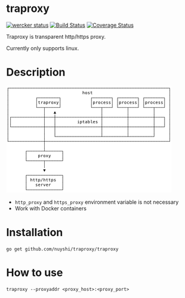 # traproxy

[![wercker status](https://app.wercker.com/status/5c6300ff7a8ca6e33d941d8eb55916cd/s "wercker status")](https://app.wercker.com/project/bykey/5c6300ff7a8ca6e33d941d8eb55916cd)
[![Build Status](https://travis-ci.org/nyushi/traproxy.svg?branch=develop)](https://travis-ci.org/nyushi/traproxy)
[![Coverage Status](https://coveralls.io/repos/nyushi/traproxy/badge.png?branch=develop)](https://coveralls.io/r/nyushi/traproxy?branch=develop)


Traproxy is transparent http/https proxy.

Currently only supports linux.

# Description

<img src="./diagram.png" width="442" />

 - `http_proxy` and `https_proxy` environment variable is not necessary
 - Work with Docker containers

# Installation

```
go get github.com/nuyshi/traproxy/traproxy
```

# How to use

```
traproxy --proxyaddr <proxy_host>:<proxy_port>
```
